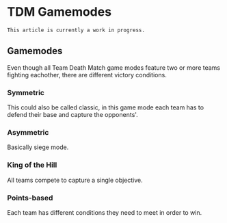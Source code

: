 # TDM Gamemodes

```admonish note
This article is currently a work in progress.
```

## Gamemodes

Even though all Team Death Match game modes feature two or more teams fighting eachother, there are different victory conditions.

### Symmetric

This could also be called classic, in this game mode each team has to defend their base and capture the opponents'. 

### Asymmetric

Basically siege mode.

### King of the Hill

All teams compete to capture a single objective.

### Points-based

Each team has different conditions they need to meet in order to win.